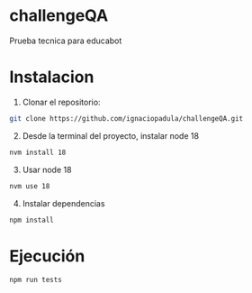# challengeQA
Prueba tecnica para educabot

# Instalacion
1. Clonar el repositorio:
```bash
git clone https://github.com/ignaciopadula/challengeQA.git
```
2. Desde la terminal del proyecto, instalar node 18
```bash
nvm install 18
```
3. Usar node 18
```bash
nvm use 18
```

4. Instalar dependencias
```bash
npm install
```

# Ejecución
```bash
npm run tests
```
